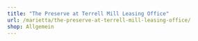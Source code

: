 ```yaml
---
title: "The Preserve at Terrell Mill Leasing Office"
url: /marietta/the-preserve-at-terrell-mill-leasing-office/
shop: Allgemein
---
```

